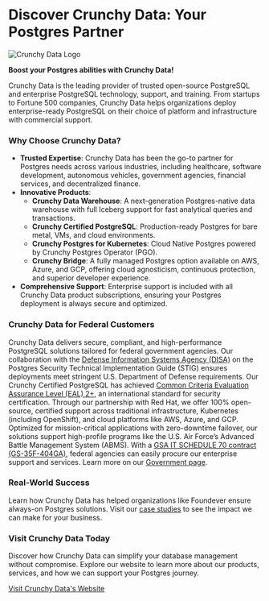 # Discover Crunchy Data: Your Postgres Partner

![Crunchy Data Logo](https://www.crunchydata.com/brand/CrunchyDataLogoHorizontal.png)

**Boost your Postgres abilities with Crunchy Data!**

Crunchy Data is the leading provider of trusted open-source PostgreSQL and enterprise PostgreSQL technology, support, and training. From startups to Fortune 500 companies, Crunchy Data helps organizations deploy enterprise-ready PostgreSQL on their choice of platform and infrastructure with commercial support.

### Why Choose Crunchy Data?

- **Trusted Expertise**: Crunchy Data has been the go-to partner for Postgres needs across various industries, including healthcare, software development, autonomous vehicles, government agencies, financial services, and decentralized finance.
- **Innovative Products**:
  - **Crunchy Data Warehouse**: A next-generation Postgres-native data warehouse with full Iceberg support for fast analytical queries and transactions.
  - **Crunchy Certified PostgreSQL**: Production-ready Postgres for bare metal, VMs, and cloud environments.
  - **Crunchy Postgres for Kubernetes**: Cloud Native Postgres powered by Crunchy Postgres Operator (PGO).
  - **Crunchy Bridge**: A fully managed Postgres option available on AWS, Azure, and GCP, offering cloud agnosticism, continuous protection, and superior developer experience.
- **Comprehensive Support**: Enterprise support is included with all Crunchy Data product subscriptions, ensuring your Postgres deployment is always secure and optimized.

### Crunchy Data for Federal Customers

Crunchy Data delivers secure, compliant, and high-performance PostgreSQL solutions tailored for federal government agencies. Our collaboration with the [Defense Information Systems Agency (DISA)](https://www.crunchydata.com/industries/government) on the Postgres Security Technical Implementation Guide (STIG) ensures deployments meet stringent U.S. Department of Defense requirements. Our Crunchy Certified PostgreSQL has achieved [Common Criteria Evaluation Assurance Level (EAL) 2+](https://www.crunchydata.com/industries/government), an international standard for security certification. Through our partnership with Red Hat, we offer 100% open-source, certified support across traditional infrastructure, Kubernetes (including OpenShift), and cloud platforms like AWS, Azure, and GCP. Optimized for mission-critical applications with zero-downtime failover, our solutions support high-profile programs like the U.S. Air Force’s Advanced Battle Management System (ABMS). With a [GSA IT SCHEDULE 70 contract (GS-35F-404GA)](https://www.crunchydata.com/contact), federal agencies can easily procure our enterprise support and services. Learn more on our [Government page](https://www.crunchydata.com/industries/government).

### Real-World Success

Learn how Crunchy Data has helped organizations like Foundever ensure always-on Postgres solutions. Visit our [case studies](https://www.crunchydata.com/case-studies/foundever) to see the impact we can make for your business.

### Visit Crunchy Data Today

Discover how Crunchy Data can simplify your database management without compromise. Explore our website to learn more about our products, services, and how we can support your Postgres journey.

[Visit Crunchy Data's Website](https://www.crunchydata.com/)
